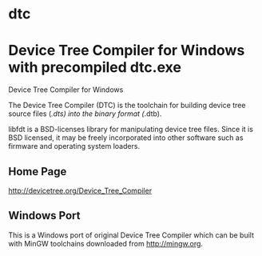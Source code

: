 dtc
===
Device Tree Compiler for Windows with precompiled dtc.exe
====
Device Tree Compiler for Windows

The Device Tree Compiler (DTC) is the toolchain for building device tree
source files (*.dts) into the binary format (*.dtb).

libfdt is a BSD-licenses library for manipulating device tree files. Since
it is BSD licensed, it may be freely incorporated into other software such
as firmware and operating system loaders.

Home Page
---------
http://devicetree.org/Device_Tree_Compiler

Windows Port
------------
This is a Windows port of original Device Tree Compiler which can be built
with MinGW toolchains downloaded from http://mingw.org.

